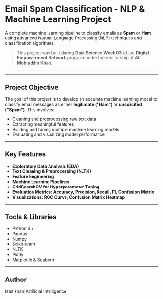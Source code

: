 #  Email Spam Classification - NLP & Machine Learning Project

A complete machine learning pipeline to classify emails as **Spam** or **Ham** using advanced Natural Language Processing (NLP) techniques and classification algorithms.

>  This project was built during **Data Science Week 03** of the **Digital Empowerment Network** program under the mentorship of **Ali Mohiuddin Khan**.

---

---

##  Project Objective

The goal of this project is to develop an accurate machine learning model to classify email messages as either **legitimate ("Ham")** or **unsolicited ("Spam")**. This involves:

- Cleaning and preprocessing raw text data
- Extracting meaningful features
- Building and tuning multiple machine learning models
- Evaluating and visualizing model performance

---

##  Key Features

-  **Exploratory Data Analysis (EDA)**
-  **Text Cleaning & Preprocessing (NLTK)**
-  **Feature Engineering**
-  **Machine Learning Pipelines**
-  **GridSearchCV for Hyperparameter Tuning**
-  **Evaluation Metrics: Accuracy, Precision, Recall, F1, Confusion Matrix**
-  **Visualizations: ROC Curve, Confusion Matrix Heatmap**

---

##  Tools & Libraries

- Python 3.x
- Pandas
- Numpy
- Scikit-learn
- NLTK
- Plotly
- Matplotlib & Seaborn

---

## Author
Izaz khan|Artificial Intelligence 


